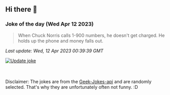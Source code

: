 ## Hi there 👋

### Joke of the day (Wed Apr 12 2023)
<!-- joke -->
>When Chuck Norris calls 1-900 numbers, he doesn't get charged. He holds up the phone and money falls out.
<!-- /joke -->

*Last update: Wed, 12 Apr 2023 00:39:39 GMT*

[![Update joke](https://github.com/nclskfm/nclskfm/actions/workflows/joke.yml/badge.svg)](https://github.com/nclskfm/nclskfm/actions/workflows/joke.yml)

<br><br>
Disclaimer: The jokes are from the [Geek-Jokes-api](https://github.com/sameerkumar18/geek-joke-api) and are randomly selected. That's why they are unfortunately often not funny. :D
